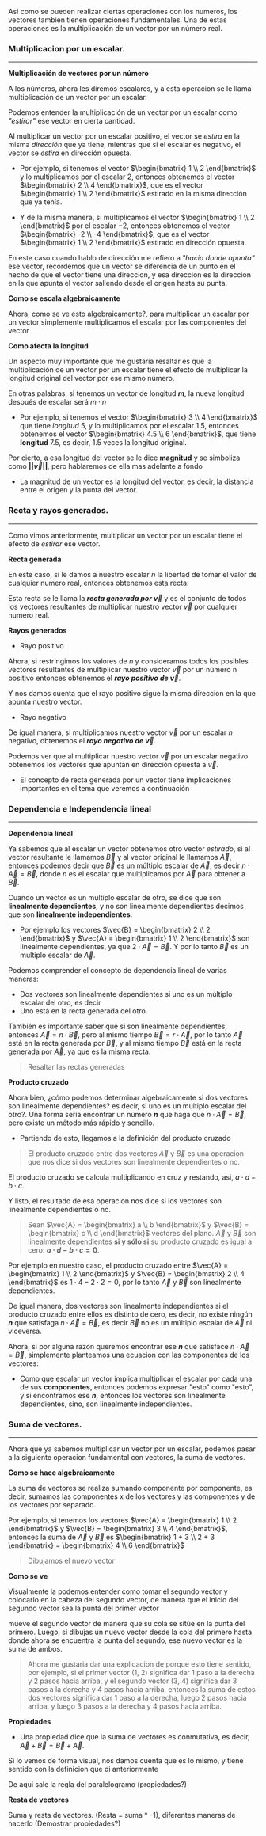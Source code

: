 <!-- Titulo:
Operaciones fundamentales con vectores y sus propiedades
-->

<!-- 
Requisitos:
- Componentes
- Direccion
- Vector: $\begin{bmatrix} 1 \\ 2 \end{bmatrix}$
-->

Asi como se pueden realizar ciertas operaciones con los numeros, los vectores tambien tienen operaciones fundamentales. Una de estas operaciones es la multiplicación de un vector por un número real.

### Multiplicacion por un escalar.
---

**Multiplicación de vectores por un número**

A los números, ahora les diremos escalares, y a esta operacion se le llama multiplicación de un vector por un escalar.

<!-- Convertir la palabra "número" en "escalar" -->

Podemos entender la multiplicación de un vector por un escalar como _"estirar"_ ese vector en cierta cantidad.

<!-- Convertir la palabra "escalar" en "estirar?" -->

Al multiplicar un vector por un escalar positivo, el vector se _estira_ en la misma _dirección_ que ya tiene, mientras que si el escalar es negativo, el vector se _estira_ en dirección opuesta.

<!-- Estirar el vector de manera positiva y luego negativa -->

- Por ejemplo, si tenemos el vector $\begin{bmatrix} 1 \\ 2 \end{bmatrix}$ y lo multiplicamos por el escalar $2$, entonces obtenemos el vector $\begin{bmatrix} 2 \\ 4 \end{bmatrix}$, que es el vector $\begin{bmatrix} 1 \\ 2 \end{bmatrix}$ estirado en la misma dirección que ya tenía.

- Y de la misma manera, si multiplicamos el vector $\begin{bmatrix} 1 \\ 2 \end{bmatrix}$ por el escalar $-2$, entonces obtenemos el vector $\begin{bmatrix} -2 \\ -4 \end{bmatrix}$, que es el vector $\begin{bmatrix} 1 \\ 2 \end{bmatrix}$ estirado en dirección opuesta.

En este caso cuando hablo de dirección me refiero a _"hacia donde apunta"_ ese vector, recordemos que un vector se diferencia de un punto en el hecho de que el vector tiene una direccion, y esa direccion es la direccion en la que apunta el vector saliendo desde el origen hasta su punta.

<!-- Mostrar un vector y su direccion -->

**Como se escala algebraicamente**

<!-- Escalamos un vector -->

Ahora, como se ve esto algebraicamente?, para multiplicar un escalar por un vector simplemente multiplicamos el escalar por las componentes del vector

<!-- Hacemos la operacion mostrando por componentes -->

**Como afecta la longitud**

<!-- Dibujar un vector, hacer corchetes con su longitud, y poner un n con su longitud -->

Un aspecto muy importante que me gustaria resaltar es que la multiplicación de un vector por un escalar tiene el efecto de multiplicar la longitud original del vector por ese mismo número.

<!-- Escalar el vector, y mostrar la nueva longitud -->

En otras palabras, si tenemos un vector de longitud **$m$**, la nueva longitud después de escalar será $m \cdot n$

<!-- Animacion con el vector (3, 4) -->

- Por ejemplo, si tenemos el vector $\begin{bmatrix} 3 \\ 4 \end{bmatrix}$ que tiene _longitud_ 5, y lo multiplicamos por el escalar 1.5, entonces obtenemos el vector $\begin{bmatrix} 4.5 \\ 6 \end{bmatrix}$, que tiene **longitud** $7.5$, es decir, 1.5 veces la longitud original.


<!-- Convertir la longitud en n veces la magnitud -->

Por cierto, a esa longitud del vector se le dice **magnitud** y se simboliza como **$|| \vec{v} ||$**, pero hablaremos de ella mas adelante a fondo

- La magnitud de un vector es la longitud del vector, es decir, la distancia entre el origen y la punta del vector.

<!-- **??? Demostracion de pq afecta la magnitud!!!** -->


### Recta y rayos generados.
---

<!-- Escalamos un vector y mostramos el proceso por componentes -->

Como vimos anteriormente, multiplicar un vector por un escalar tiene el efecto de _estirar_ ese vector.

**Recta generada**

<!-- n E R -->

En este caso, si le damos a nuestro escalar $n$ la libertad de tomar el valor de cualquier numero real, entonces obtenemos esta recta:

<!-- Dibujamos una recta y n recorriendo todos los reales (Puntos sobre la recta como conjunto) -->

Esta recta se le llama la _**recta generada por $\vec{v}$**_ y es el conjunto de todos los vectores resultantes de multiplicar nuestro vector $\vec{v}$ por cualquier numero real.

<!-- Notacion matemtica -->

**Rayos generados**

- Rayo positivo

<!-- Mostramos el rayo positivo -->

Ahora, si restringimos los valores de $n$ y consideramos todos los posibles vectores resultantes de multiplicar nuestro vector $\vec{v}$ por un número n positivo entonces obtenemos el _**rayo positivo de $\vec{v}$**_.

Y nos damos cuenta que el rayo positivo sigue la misma direccion en la que apunta nuestro vector.

- Rayo negativo

<!-- Mostramos el rayo negativo -->

De igual manera, si multiplicamos nuestro vector $\vec{v}$ por un escalar $n$ negativo, obtenemos el _**rayo negativo de $\vec{v}$**_.

Podemos ver que al multiplicar nuestro vector $\vec{v}$ por un escalar negativo obtenemos los vectores que apuntan en dirección opuesta a $\vec{v}$.

- El concepto de recta generada por un vector tiene implicaciones importantes en el tema que veremos a continuación


### Dependencia e Independencia lineal
---

**Dependencia lineal**

<!-- Concepto de dependencia lineal -->

Ya sabemos que al escalar un vector obtenemos otro vector _estirado_, si al vector resultante le llamamos $\vec{B}$ y al vector original le llamamos $\vec{A}$, entonces podemos decir que $\vec{B}$ es un múltiplo escalar de $\vec{A}$, es decir $n \cdot \vec{A} = \vec{B}$, donde $n$ es el escalar que multiplicamos por $\vec{A}$ para obtener a $\vec{B}$.

Cuando un vector es un multiplo escalar de otro, se dice que son **linealmente dependientes**, y no son linealmente dependientes decimos que son **linealmente independientes**.

<!-- Dibujar vectores (2, 4) y (1, 2) y sus etiquetas -->

- Por ejemplo los vectores $\vec{B} = \begin{bmatrix} 2 \\ 2 \end{bmatrix}$ y $\vec{A} = \begin{bmatrix} 1 \\ 2 \end{bmatrix}$ son linealmente dependientes, ya que $2 \cdot \vec{A} = \vec{B}$. Y por lo tanto $\vec{B}$ es un multiplo escalar de $\vec{A}$.

<!-- Dibujar vectores (2, 4) y (1, 2) y mostrar que $\vec{A} = 2 \cdot \vec{B}$ -->

Podemos comprender el concepto de dependencia lineal de varias maneras:
- Dos vectores son linealmente dependientes si uno es un múltiplo escalar del otro, es decir
- Uno está en la recta generada del otro.

<!-- Multiplo escalar = en la recta generada -->

También es importante saber que si son linealmente dependientes, entonces $\vec{A} = n \cdot \vec{B}$, pero al mismo tiempo $\vec{B} = r \cdot \vec{A}$, por lo tanto $\vec{A}$ está en la recta generada por $\vec{B}$, y al mismo tiempo $\vec{B}$ está en la recta generada por $\vec{A}$, ya que es la misma recta.

> Resaltar las rectas generadas


**Producto cruzado**

Ahora bien, ¿cómo podemos determinar algebraicamente si dos vectores son linealmente dependientes? es decir, si uno es un multiplo escalar del otro?.
Una forma sería encontrar un número **$n$** que haga que $n \cdot \vec{A} = \vec{B}$, pero existe un método más rápido y sencillo.

- Partiendo de esto, llegamos a la definición del producto cruzado

<!-- Definicion producto cruzado -->

> El producto cruzado entre dos vectores $\vec{A}$ y $\vec{B}$ es una operacion que nos dice si dos vectores son linealmente dependientes o no.

<!-- Definicion producto cruzado algebraicamente, con 2 vectores $\begin{bmatrix} a \\ b \end{bmatrix} $ y $\begin{bmatrix} c \\ d \end{bmatrix}$ compontentes -->

El producto cruzado se calcula multiplicando en cruz y restando, asi, $a \cdot d - b \cdot c$.

Y listo, el resultado de esa operacion nos dice si los vectores son linealmente dependientes o no.

<!-- Dependencia lineal con el producto cruzado -->

> Sean $\vec{A} = \begin{bmatrix} a \\ b \end{bmatrix}$ y $\vec{B} = \begin{bmatrix} c \\ d \end{bmatrix}$ vectores del plano. $\vec{A}$ y $\vec{B}$ son linealmente dependientes **si y sólo si** su producto cruzado es igual a cero: **$a \cdot d - b \cdot c = 0$**.

<!-- Animacion producto cruzado por componentes -->

Por ejemplo en nuestro caso, el producto cruzado entre $\vec{A} = \begin{bmatrix} 1 \\ 2 \end{bmatrix}$ y $\vec{B} = \begin{bmatrix} 2 \\ 4 \end{bmatrix}$ es $1 \cdot 4 - 2 \cdot 2 = 0$, por lo tanto $\vec{A}$ y $\vec{B}$ son linealmente dependientes.

<!-- Animacion producto cruzado por componentes con numeros -->

De igual manera, dos vectores son linealmente independientes si el producto cruzado entre ellos es distinto de cero, es decir, no existe ningún **$n$** que satisfaga $n \cdot \vec{A} = \vec{B}$, es decir $\vec{B}$ no es un múltiplo escalar de $\vec{A}$ ni viceversa.

Ahora, si por alguna razon queremos encontrar ese **$n$** que satisface $n \cdot \vec{A} = \vec{B}$, simplemente planteamos una ecuacion con las componentes de los vectores:

<!-- Convertir a ecuaciones de componentes y despejar n -->

- Como que escalar un vector implica multiplicar el escalar por cada una de sus **componentes**, entonces podemos expresar "esto" como "esto", y si encontramos ese **$n$**, entonces los vectores son linealmente dependientes, sino, son linealmente independientes.


### Suma de vectores.
---

Ahora que ya sabemos multiplicar un vector por un escalar, podemos pasar a la siguiente operacion fundamental con vectores, la suma de vectores.

**Como se hace algebraicamente**

<!-- Suma de vectores por componentes -->

La suma de vectores se realiza sumando componente por componente, es decir, sumamos las componentes x de los vectores y las componentes y de los vectores por separado.

<!-- ejemplo con vectores (1, 2) y (3, 4) -->

Por ejemplo, si tenemos los vectores $\vec{A} = \begin{bmatrix} 1 \\ 2 \end{bmatrix}$ y $\vec{B} = \begin{bmatrix} 3 \\ 4 \end{bmatrix}$, entonces la suma de $\vec{A}$ y $\vec{B}$ es $\begin{bmatrix} 1 + 3 \\ 2 + 3 \end{bmatrix} = \begin{bmatrix} 4 \\ 6 \end{bmatrix}$

> Dibujamos el nuevo vector

**Como se ve**

Visualmente la podemos entender como tomar el segundo vector y colocarlo en la cabeza del segundo vector, de manera que el inicio del segundo vector sea la punta del primer vector

mueve el segundo vector de manera que su cola se sitúe en la punta del primero. Luego, si dibujas un nuevo vector desde la cola del primero hasta donde ahora se encuentra la punta del segundo, ese nuevo vector es la suma de ambos.

> Ahora me gustaria dar una explicacion de porque esto tiene sentido, por ejemplo, si el primer vector (1, 2) significa dar 1 paso a la derecha y 2 pasos hacia arriba, y el segundo vector (3, 4) significa dar 3 pasos a la derecha y 4 pasos hacia arriba, entonces la suma de estos dos vectores significa dar 1 paso a la derecha, luego 2 pasos hacia arriba, y luego 3 pasos a la derecha y 4 pasos hacia arriba.


**Propiedades**

- Una propiedad dice que la suma de vectores es conmutativa, es decir, $\vec{A} + \vec{B} = \vec{B} + \vec{A}$.

<!-- Dibujar vectores (1, 2) y (3, 4) y mostrar que $\vec{A}$ + $\vec{B}$ = $\vec{B}$ + A -->

Si lo vemos de forma visual, nos damos cuenta que es lo mismo, y tiene sentido con la definicion que di anteriormente

De aqui sale la regla del paralelogramo (propiedades?)

**Resta de vectores**

Suma y resta de vectores. (Resta = suma \* -1), diferentes maneras de hacerlo
(Demostrar propiedades?)

<!-- Aclarar que no todo es re técnico sino que se simplifican algunas cosas que pueden no ser del  todo “fieles” a la explicación matemática. -->
